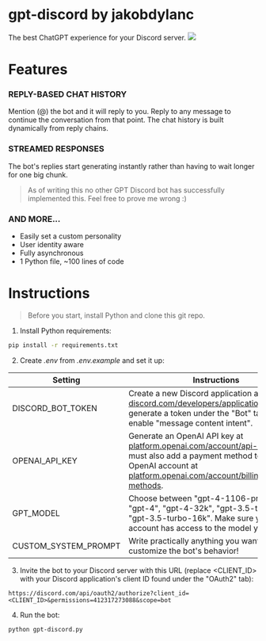 # gpt-discord by jakobdylanc
The best ChatGPT experience for your Discord server.
![](https://github.com/jakobdylanc/gpt-discord/assets/38699060/e496bb18-616a-40ac-93f4-42fe09488747)

# Features
### REPLY-BASED CHAT HISTORY
Mention (@) the bot and it will reply to you. Reply to any message to continue the conversation from that point. 
The chat history is built dynamically from reply chains.

### STREAMED RESPONSES
The bot's replies start generating instantly rather than having to wait longer for one big chunk.
> As of writing this no other GPT Discord bot has successfully implemented this. Feel free to prove me wrong :)

### AND MORE...
- Easily set a custom personality
- User identity aware
- Fully asynchronous
- 1 Python file, ~100 lines of code

# Instructions
> Before you start, install Python and clone this git repo.
1. Install Python requirements:
```bash
pip install -r requirements.txt
```

2. Create _.env_ from _.env.example_ and set it up:

| Setting | Instructions |
| --- | --- |
| DISCORD\_BOT_TOKEN | Create a new Discord application at [discord.com/developers/applications](https://discord.com/developers/applications) and generate a token under the "Bot" tab. Also enable "message content intent". |
| OPENAI\_API_KEY | Generate an OpenAI API key at [platform.openai.com/account/api-keys](https://platform.openai.com/account/api-keys). You must also add a payment method to your OpenAI account at [platform.openai.com/account/billing/payment-methods](https://platform.openai.com/account/billing/payment-methods).|
| GPT_MODEL | Choose between "gpt-4-1106-preview", "gpt-4", "gpt-4-32k", "gpt-3.5-turbo", or "gpt-3.5-turbo-16k". Make sure your OpenAI account has access to the model you choose. |
| CUSTOM\_SYSTEM_PROMPT | Write practically anything you want to customize the bot's behavior! |

3. Invite the bot to your Discord server with this URL (replace <CLIENT_ID> with your Discord application's client ID found under the "OAuth2" tab):
```plaintext
https://discord.com/api/oauth2/authorize?client_id=<CLIENT_ID>&permissions=412317273088&scope=bot
```

4. Run the bot:
```bash
python gpt-discord.py
```
